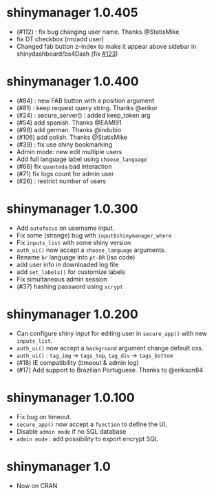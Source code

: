 # shinymanager 1.0.405

* (#112) : fix bug changing user name. Thanks @StatisMike
* fix DT checkbox (rm/add user)
* Changed fab button z-index to make it appear above sidebar in shinydashboard/bs4Dash (fix [#123](https://github.com/datastorm-open/shinymanager/issues/123))

# shinymanager 1.0.400

* (#84) : new FAB button with a position argument
* (#81) : keep request query string. Thanks @erikor 
* (#24) : secure_server() : added keep_token arg 
* (#54) add spanish. Thanks @EAMI91 
* (#98) add german. Thanks @indubio
* (#106) add polish. Thanks @StatisMike
* (#39) : fix use shiny bookmarking
* Admin mode: new edit multiple users
* Add full language label using `choose_language`
* (#66) fix ``quanteda`` bad interaction 
* (#71) fix logs count for admin user
* (#26) : restrict number of users

# shinymanager 1.0.300

* Add ``autofocus`` on username input.
* Fix some (strange) bug with ``input$shinymanager_where``
* Fix `inputs_list` with some shiny version
* `auth_ui()` now accept a `choose_language` arguments.
* Rename `br` language into `pt-BR` (iso code)
* add user info in downloaded log file
* add `set_labels()` for customize labels
* Fix simultaneous admin session
* (#37) hashing password using `scrypt`

# shinymanager 1.0.200

* Can configure shiny input for editing user in `secure_app()` with new `inputs_list`.
* `auth_ui()` now accept a `background` argument change default css.
* `auth_ui()` : `tag_img` -> `tags_top`, `tag_div` -> `tags_bottom`
* (#18) IE compatibility (timeout & admin log)
* (#17) Add support to Brazilian Portuguese. Thanks to @erikson84

# shinymanager 1.0.100

* Fix bug on timeout.
* `secure_app()` now accept a `function` to define the UI.
* Disable `admin mode` if no SQL database
* `admin mode` : add possibility to export encrypt SQL

# shinymanager 1.0

* Now on CRAN
      
      
